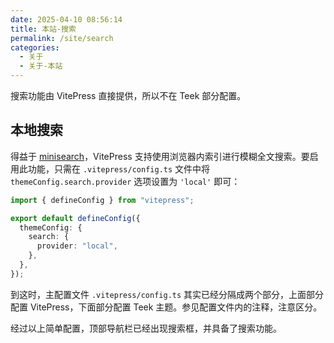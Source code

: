 ```yaml
---
date: 2025-04-10 08:56:14
title: 本站-搜索
permalink: /site/search
categories:
  - 关于
  - 关于-本站
---
```


搜索功能由 VitePress 直接提供，所以不在 Teek 部分配置。

<!-- more -->

## 本地搜索

得益于 [minisearch](https://github.com/lucaong/minisearch/)，VitePress 支持使用浏览器内索引进行模糊全文搜索。要启用此功能，只需在 `.vitepress/config.ts` 文件中将 `themeConfig.search.provider` 选项设置为 `'local'` 即可：

```ts
import { defineConfig } from "vitepress";

export default defineConfig({
  themeConfig: {
    search: {
      provider: "local",
    },
  },
});
```

到这时，主配置文件 `.vitepress/config.ts` 其实已经分隔成两个部分，上面部分配置 VitePress，下面部分配置 Teek 主题。参见配置文件内的注释，注意区分。

经过以上简单配置，顶部导航栏已经出现搜索框，并具备了搜索功能。
